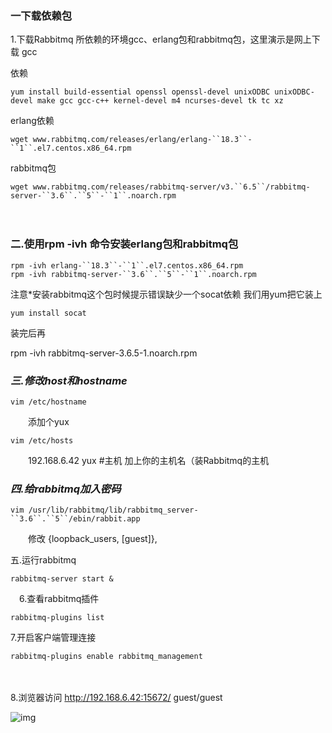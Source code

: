 ### 一下载依赖包

1.下载Rabbitmq 所依赖的环境gcc、erlang包和rabbitmq包，这里演示是网上下载
gcc

依赖

```
yum install build-essential openssl openssl-devel unixODBC unixODBC-devel make gcc gcc-c++ kernel-devel m4 ncurses-devel tk tc xz
```

erlang依赖

```
wget www.rabbitmq.com/releases/erlang/erlang-``18.3``-``1``.el7.centos.x86_64.rpm
```

rabbitmq包

```
wget www.rabbitmq.com/releases/rabbitmq-server/v3.``6.5``/rabbitmq-server-``3.6``.``5``-``1``.noarch.rpm
```

　　

###  二.使用rpm -ivh 命令安装erlang包和rabbitmq包

```
rpm -ivh erlang-``18.3``-``1``.el7.centos.x86_64.rpm
rpm -ivh rabbitmq-server-``3.6``.``5``-``1``.noarch.rpm
```

注意*安装rabbitmq这个包时候提示错误缺少一个socat依赖
我们用yum把它装上

```
yum install socat
```

装完后再

rpm -ivh rabbitmq-server-3.6.5-1.noarch.rpm

### *三.修改host和hostname*

```
vim /etc/hostname
```

　　添加个yux

```
vim /etc/hosts
```

　　192.168.6.42 yux #主机 加上你的主机名（装Rabbitmq的主机

### *四.给rabbitmq加入密码*

```
vim /usr/lib/rabbitmq/lib/rabbitmq_server-``3.6``.``5``/ebin/rabbit.app
```

　　修改 {loopback_users, [guest]},

五.运行rabbitmq 

```
rabbitmq-server start &
```

　6.查看rabbitmq插件

```
rabbitmq-plugins list
```

7.开启客户端管理连接



```
rabbitmq-plugins enable rabbitmq_management
```

　　

8.浏览器访问
http://192.168.6.42:15672/
guest/guest

![img](https://img2018.cnblogs.com/blog/1476521/201809/1476521-20180919173600473-335000560.png)
